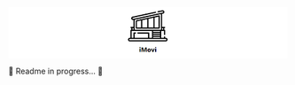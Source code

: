 <p align="center" style="background-color: #fff">
    <img src="./img/imovi-logo.png" alt="iMovi">
</p>
🚧 <span>Readme in progress... </span> 🚧
